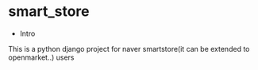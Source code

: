 # smart_store

- Intro

This is a python django project for naver smartstore(it can be extended to openmarket..) users
